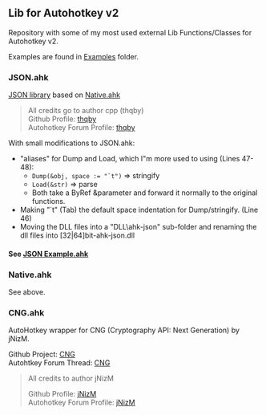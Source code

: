 ## Lib for Autohotkey v2 

Repository with some of my most used external Lib Functions/Classes for Autohotkey v2.

Examples are found in [Examples](https://github.com/marium0505/Lib/blob/main/Examples/JSON/JSON_Example.ahk) folder.

### JSON.ahk

[JSON library](https://www.autohotkey.com/boards/viewtopic.php?p=446749#p446749) based on [Native.ahk](https://www.autohotkey.com/boards/viewtopic.php?p=445069#p445069)

> All credits go to author cpp (thqby)  
> Github Profile: [thqby](https://github.com/thqby)  
> Autohotkey Forum Profile: [thqby](https://www.autohotkey.com/boards/memberlist.php?mode=viewprofile&u=133937&sid=288b949250e308d97df072f5e58908ff)

With small modifications to JSON.ahk:

*   "aliases" for Dump and Load, which I"m more used to using (Lines 47-48):
    *   ``Dump(&obj, space := "`t")`` => stringify
    *   `Load(&str)` => parse
    *   Both take a ByRef &parameter and forward it normally to the original functions.
*   Making "\`t" (Tab) the default space indentation for Dump/stringify. (Line 46)
*   Moving the DLL files into a "DLL\\ahk-json" sub-folder and renaming the dll files into \[32|64\]bit-ahk-json.dll

#### See [JSON Example.ahk](https://github.com/marium0505/Lib/blob/main/Examples/JSON/JSON_Example.ahk)

### Native.ahk

See above.

### CNG.ahk

AutoHotkey wrapper for CNG (Cryptography API: Next Generation) by jNizM.

Github Project: [CNG](https://github.com/jNizM/AHK_CNG)  
Autohtkey Forum Thread: [CNG](https://www.autohotkey.com/boards/viewtopic.php?t=96117)

> All credits to author jNizM
> 
> Github Profile: [jNizM](https://github.com/jNizM)  
> Autohotkey Forum Profile: [jNizM](https://www.autohotkey.com/boards/memberlist.php?mode=viewprofile&u=75)
